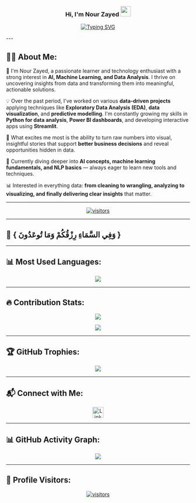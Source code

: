 <h3 align="center">
  Hi, I'm Nour Zayed
  <img src="https://media.giphy.com/media/hvRJCLFzcasrR4ia7z/giphy.gif" width="28">
</h3>

<p align="center">
  <a href="https://github.com/DenverCoder1/readme-typing-svg">
    <img src="https://readme-typing-svg.herokuapp.com?font=Fira+Code&center=true&vCenter=true&color=2E8B57&lines=AI+%26+Data+Analysis+Enthusiast;Always+Learning+Something+New+🚀;Let%27s+Connect+and+Build+Awesome+Things+Together!+✨" alt="Typing SVG" />
  </a>
</p>
---

## 👩‍💻 About Me:

🎯 I'm Nour Zayed, a passionate learner and technology enthusiast with a strong interest in **AI, Machine Learning, and Data Analysis**. I thrive on uncovering insights from data and transforming them into meaningful, actionable solutions.

💡 Over the past period, I've worked on various **data-driven projects** applying techniques like **Exploratory Data Analysis (EDA)**, **data visualization**, and **predictive modelling**. I'm constantly growing my skills in **Python for data analysis**, **Power BI dashboards**, and developing interactive apps using **Streamlit**.

🚀 What excites me most is the ability to turn raw numbers into visual, insightful stories that support **better business decisions** and reveal opportunities hidden in data.

🌱 Currently diving deeper into **AI concepts, machine learning fundamentals, and NLP basics** — always eager to learn new tools and techniques.

📊 Interested in everything data: **from cleaning to wrangling, analyzing to visualizing, and finally delivering clear insights** that matter.

---




<p align="center">
  <a href="https://github.com/Nour-Zayed/" align="center">
    <img align="center" alt="visitors" src="https://visitor-badge.laobi.icu/badge?page_id=Nour-Zayed.Nour-Zayed">
  </a>
</p>

---

## 📖 { وَفِي السَّمَاءِ رِزْقُكُمْ وَمَا تُوعَدُونَ }

---

## 📊 Most Used Languages:

<p align="center">
  <img src="https://github-readme-stats.vercel.app/api/top-langs/?username=Nour-Zayed&layout=compact&theme=radical" />
</p>

---

## 🔥 Contribution Stats:

<p align="center">
  <img src="https://github-readme-streak-stats.herokuapp.com/?user=Nour-Zayed&theme=radical" />
</p>

<p align="center">
  <img src="https://github-readme-stats.vercel.app/api?username=Nour-Zayed&show_icons=true&theme=radical&count_private=true" />
</p>

---

## 🏆 GitHub Trophies:

<p align="center">
  <img src="https://github-profile-trophy.vercel.app/?username=Nour-Zayed&theme=gruvbox" />
</p>

---

## 📬 Connect with Me:

<p align="center">
  <a href="https://www.linkedin.com/in/nour-zayed-7n7074292/" target="blank">
    <img src="https://cdn.jsdelivr.net/npm/simple-icons@3.0.1/icons/linkedin.svg" alt="LinkedIn" height="30" width="30"/>
  </a>
</p>


---

## 📊 GitHub Activity Graph:

<p align="center">
  <img src="https://github-readme-activity-graph.cyclic.app/graph?username=Nour-Zayed&theme=radical" />
</p>

---

## 👀 Profile Visitors:

<p align="center">
  <a href="https://github.com/Nour-Zayed/" align="center">
    <img align="center" alt="visitors" src="https://visitor-badge.laobi.icu/badge?page_id=Nour-Zayed.Nour-Zayed">
  </a>
</p>
